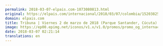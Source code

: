 ```yaml
---
permalink: 2018-03-07-elpais.com-1073080813.html
original: https://elpais.com/internacional/2018/03/07/colombia/1520382550_105588.html#?ref=rss&format=simple&link=link
domain: elpais.com
title: Tribuna | Viernes 2 de marzo de 2018 (Parque Santander, Cúcuta)
image: https://ep00.epimg.net/iconos/v1.x/v1.0/promos/promo_og_internacional.png
date: 2018-03-07 02:21:14
translations: en
---
```


